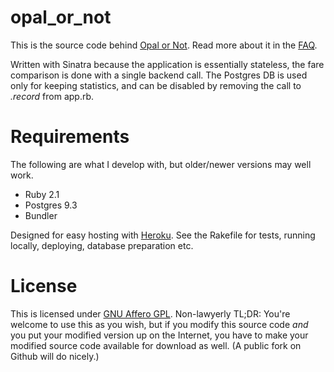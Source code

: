 opal_or_not
===========

This is the source code behind [Opal or Not](http://www.opalornot.com).  Read more about it in the [FAQ](http://www.opalornot.com/faq).

Written with Sinatra because the application is essentially stateless, the fare comparison is done with a single backend call.  The Postgres DB is used only for keeping statistics, and can be disabled by removing the call to _.record_ from app.rb.

# Requirements

The following are what I develop with, but older/newer versions may well work.
* Ruby 2.1
* Postgres 9.3
* Bundler

Designed for easy hosting with [Heroku](http://heroku.com/).  See the Rakefile for tests, running locally, deploying, database preparation etc.

# License

This is licensed under [GNU Affero GPL](http://www.gnu.org/licenses/agpl-3.0.html).  Non-lawyerly TL;DR: You're welcome to use this as you wish, but if you modify this source code _and_ you put your modified version up on the Internet, you have to make your modified source code available for download as well.  (A public fork on Github will do nicely.)
